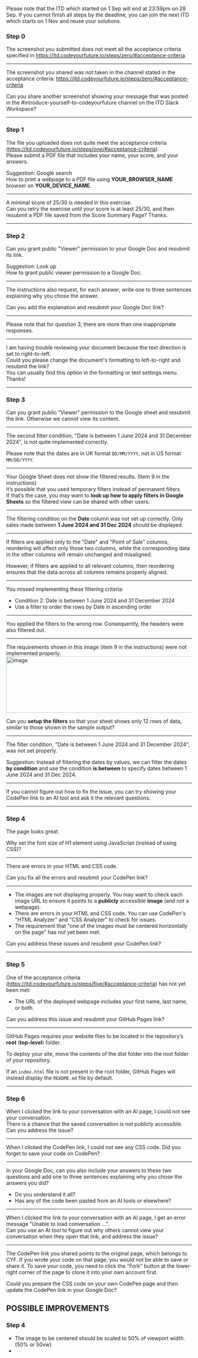 Please note that the ITD which started on 1 Sep will end at 23:59pm on 28 Sep.
If you cannot finish all steps by the deadline, you can join the next ITD which starts on 1 Nov and reuse your solutions.


### Step 0

The screenshot you submitted does not meet all the acceptance criteria specified in https://itd.codeyourfuture.io/steps/zero/#acceptance-criteria.

---
The screenshot you shared was not taken in the channel stated in the acceptance criteria: https://itd.codeyourfuture.io/steps/zero/#acceptance-criteria

Can you share another screenshot showing your message that was posted in the #introduce-yourself-to-codeyourfuture channel on the ITD Slack Workspace?

---
### Step 1

The file you uploaded does not quite meet the acceptance criteria (https://itd.codeyourfuture.io/steps/one/#acceptance-criteria).  
Please submit a PDF file that includes your name, your score, and your answers. 

Suggestion: Google search  
How to print a webpage to a PDF file using **YOUR_BROWSER_NAME** browser on **YOUR_DEVICE_NAME**.

---
A minimal score of 25/30 is needed in this exercise.  
Can you retry the exercise until your score is at least 25/30, and then resubmit a PDF file saved from the Score Summary Page? Thanks.

---
### Step 2

Can you grant public "Viewer" permission to your Google Doc and resubmit its link. 

Suggestion: Look up  
How to grant public viewer permission to a Google Doc.

---
The instructions also request, for each answer, write one to three sentences explaining why you chose the answer.

Can you add the explanation and resubmit your Google Doc link?

---
Please note that for question 3, there are more than one inappropriate responses.

---
I am having trouble reviewing your document because the text direction is set to right-to-left.  
Could you please change the document's formatting to left-to-right and resubmit the link?  
You can usually find this option in the formatting or text settings menu.
Thanks!

---
### Step 3

Can you grant public "Viewer" permission to the Google sheet and resubmit the link. Otherwise we cannot view its content.

---
The second filter condition, "Date is between 1 June 2024 and 31 December 2024", is not quite implemented correctly. 

Please note that the dates are in UK format `DD/MM/YYYY`, not in US format `MM/DD/YYYY`.

---
Your Google Sheet does not show the filtered results. (Item 9 in the instructions)  
It’s possible that you used temporary filters instead of permanent filters.  
If that’s the case, you may want to **look up how to apply filters in Google Sheets** so the filtered view can be shared with other users.

---
The filtering condition on the **Date** column was not set up correctly. Only sales made between **1 June 2024 and 31 Dec 2024** should be displayed.

---
If filters are applied only to the "Date" and "Point of Sale" columns, reordering will affect only those two columns, while the corresponding data in the other columns will remain unchanged and misaligned.

However, if filters are applied to all relevant columns, then reordering ensures that the data across all columns remains properly aligned.

---
You missed implementing these filtering criteria:
  - Condition 2: Date is between 1 June 2024 and 31 December 2024
- Use a filter to order the rows by Date in ascending order

---
You applied the filters to the wrong row. Consequently, the headers were also filtered out.

---
The requirements shown in this image (item 9 in the instructions) were not implemented properly.  
<img width="660" height="153" alt="image" src="https://github.com/user-attachments/assets/516ac924-7641-4527-a5f2-6a02de6b69af" />

Can you **setup the filters** so that your sheet shows only 12 rows of data, similar to those shown in the sample output?

---
The filter condition, "Date is between 1 June 2024 and 31 December 2024", was not set properly.

Suggestion:
Instead of filtering the dates by values, we can filter the dates **by condition** and use the condition **is between** to specify dates between 1 June 2024 and 31 Dec 2024.


---

If you cannot figure out how to fix the issue, you can try showing your CodePen link to an AI tool and ask it the relevant questions.


---
### Step 4
The page looks great. 

Why set the font size of H1 element using JavaScript (instead of using CSS)?

---

There are errors in your HTML and CSS code. 

Can you fix all the errors and resubmit your CodePen link?


---

- The images are not displaying properly. You may want to check each image URL to ensure it points to a **publicly** accessible **image** (and not a webpage).
- There are errors in your HTML and CSS code. You can use CodePen's "HTML Analyzer" and "CSS Analyzer" to check for issues.
- The requirement that "one of the images must be centered horizontally on the page" has not yet been met.

Can you address these issues and resubmit your CodePen link?

---
### Step 5

One of the acceptance criteria (https://itd.codeyourfuture.io/steps/five/#acceptance-criteria) has not yet been met:  
- The URL of the deployed webpage includes your first name, last name, or both.

Can you address this issue and resubmit your GitHub Pages link?

---
GitHub Pages requires your website files to be located in the repository’s **root** (**top-level**) folder.

To deploy your site, move the contents of the dist folder into the root folder of your repository.

If an `index.html` file is not present in the root folder, GitHub Pages will instead display the `README.md` file by default.

---
### Step 6 

When I clicked the link to your conversation with an AI page, I could not see your conversation.  
There is a chance that the saved conversation is not publicly accessible.
Can you address the issue?


---
When I clicked the CodePen link, I could not see any CSS code. Did you forget to save your code on CodePen?

---
In your Google Doc, can you also include your answers to these two questions and add one to three sentences explaining why you chose the answers you did?
  - Do you understand it all?
  - Has any of the code been pasted from an AI tools or elsewhere?

---
When I clicked the link to your conversation with an AI page, I get an error message "Unable to load conversation ...".  
Can you use an AI tool to figure out why others cannot view your conversation when they open that link, and address the issue?

---
The CodePen link you shared points to the original page, which belongs to CYF. If you wrote your code on that page, you would not be able to save or share it.
To save your code, you need to click the "Fork" button at the lower-right corner of the page to clone it into your own account first.

Could you prepare the CSS code on your own CodePen page and then update the CodePen link in your Google Doc?




## POSSIBLE IMPROVEMENTS

### Step 4
- The image to be centered should be scaled to 50% of viewport width. (50% or 50vw)
- 
